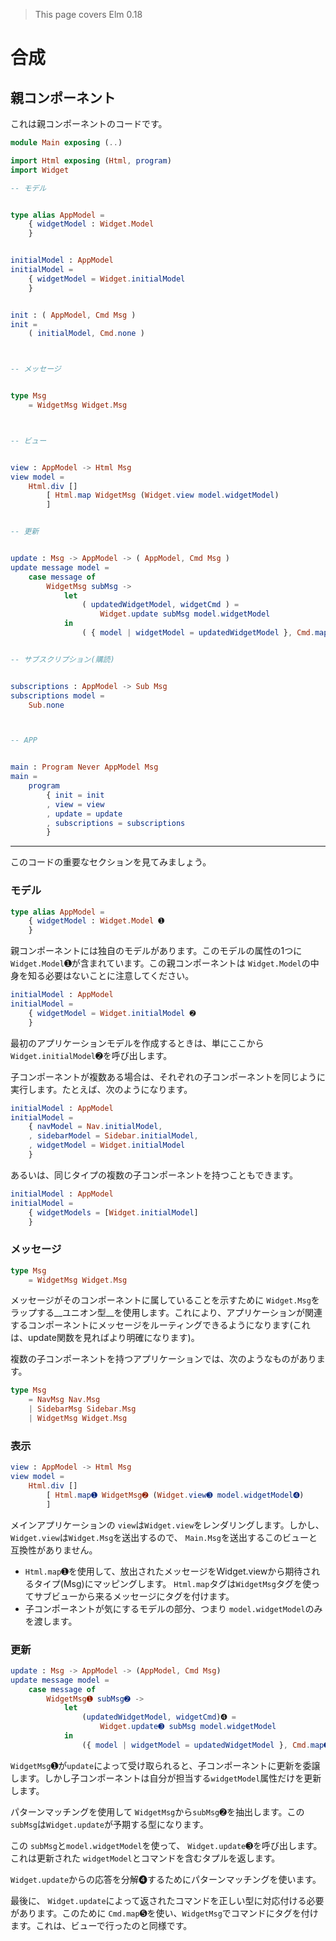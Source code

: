 >This page covers Elm 0.18

# 合成

## 親コンポーネント

これは親コンポーネントのコードです。

```elm
module Main exposing (..)

import Html exposing (Html, program)
import Widget

-- モデル


type alias AppModel =
    { widgetModel : Widget.Model
    }


initialModel : AppModel
initialModel =
    { widgetModel = Widget.initialModel
    }


init : ( AppModel, Cmd Msg )
init =
    ( initialModel, Cmd.none )



-- メッセージ


type Msg
    = WidgetMsg Widget.Msg



-- ビュー


view : AppModel -> Html Msg
view model =
    Html.div []
        [ Html.map WidgetMsg (Widget.view model.widgetModel)
        ]


-- 更新


update : Msg -> AppModel -> ( AppModel, Cmd Msg )
update message model =
    case message of
        WidgetMsg subMsg ->
            let
                ( updatedWidgetModel, widgetCmd ) =
                    Widget.update subMsg model.widgetModel
            in
                ( { model | widgetModel = updatedWidgetModel }, Cmd.map WidgetMsg widgetCmd )


-- サブスクリプション(購読)


subscriptions : AppModel -> Sub Msg
subscriptions model =
    Sub.none



-- APP


main : Program Never AppModel Msg
main =
    program
        { init = init
        , view = view
        , update = update
        , subscriptions = subscriptions
        }
```

---

このコードの重要なセクションを見てみましょう。

### モデル

```elm
type alias AppModel =
    { widgetModel : Widget.Model ➊
    }
```

親コンポーネントには独自のモデルがあります。このモデルの属性の1つに`Widget.Model`➊が含まれています。この親コンポーネントは `Widget.Model`の中身を知る必要はないことに注意してください。

```elm
initialModel : AppModel
initialModel =
    { widgetModel = Widget.initialModel ➋
    }
```

最初のアプリケーションモデルを作成するときは、単にここから `Widget.initialModel`➋を呼び出します。

子コンポーネントが複数ある場合は、それぞれの子コンポーネントを同じように実行します。たとえば、次のようになります。

```elm
initialModel : AppModel
initialModel =
    { navModel = Nav.initialModel,
    , sidebarModel = Sidebar.initialModel,
    , widgetModel = Widget.initialModel
    }
```

あるいは、同じタイプの複数の子コンポーネントを持つこともできます。

```elm
initialModel : AppModel
initialModel =
    { widgetModels = [Widget.initialModel]
    }
```

### メッセージ

```elm
type Msg
    = WidgetMsg Widget.Msg
```

メッセージがそのコンポーネントに属していることを示すために `Widget.Msg`をラップする__ユニオン型__を使用します。これにより、アプリケーションが関連するコンポーネントにメッセージをルーティングできるようになります(これは、update関数を見ればより明確になります)。

複数の子コンポーネントを持つアプリケーションでは、次のようなものがあります。

```elm
type Msg
    = NavMsg Nav.Msg
    | SidebarMsg Sidebar.Msg
    | WidgetMsg Widget.Msg
```

### 表示

```elm
view : AppModel -> Html Msg
view model =
    Html.div []
        [ Html.map➊ WidgetMsg➋ (Widget.view➌ model.widgetModel➍)
        ]
```

メインアプリケーションの `view`は`Widget.view`をレンダリングします。しかし、 `Widget.view`は`Widget.Msg`を送出するので、 `Main.Msg`を送出するこのビューと互換性がありません。

- `Html.map`➊を使用して、放出されたメッセージをWidget.viewから期待されるタイプ(Msg)にマッピングします。 `Html.map`タグは`WidgetMsg`タグを使ってサブビューから来るメッセージにタグを付けます。
- 子コンポーネントが気にするモデルの部分、つまり `model.widgetModel`のみを渡します。

### 更新

```elm
update : Msg -> AppModel -> (AppModel, Cmd Msg)
update message model =
    case message of
        WidgetMsg➊ subMsg➋ ->
            let
                (updatedWidgetModel, widgetCmd)➍ =
                    Widget.update➌ subMsg model.widgetModel
            in
                ({ model | widgetModel = updatedWidgetModel }, Cmd.map➎ WidgetMsg widgetCmd)
```

`WidgetMsg`➊が`update`によって受け取られると、子コンポーネントに更新を委譲します。しかし子コンポーネントは自分が担当する`widgetModel`属性だけを更新します。

パターンマッチングを使用して `WidgetMsg`から`subMsg`➋を抽出します。この `subMsg`は`Widget.update`が予期する型になります。

この `subMsg`と`model.widgetModel`を使って、 `Widget.update`➌を呼び出します。これは更新された `widgetModel`とコマンドを含むタプルを返します。

`Widget.update`からの応答を分解➍するためにパターンマッチングを使います。

最後に、 `Widget.update`によって返されたコマンドを正しい型に対応付ける必要があります。このために `Cmd.map`➎を使い、`WidgetMsg`でコマンドにタグを付けます。これは、ビューで行ったのと同様です。

